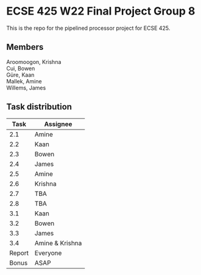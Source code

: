 # ECSE 425 W22 Final Project Group 8

This is the repo for the pipelined processor project for ECSE 425.

## Members
Aroomoogon, Krishna  
Cui, Bowen  
Güre, Kaan  
Mallek, Amine  
Willems, James  

## Task distribution
| Task | Assignee |
| ---- | -------- |
| 2.1 | Amine |
| 2.2 | Kaan |
| 2.3 | Bowen |
| 2.4 | James |
| 2.5 | Amine |
| 2.6 | Krishna |
| 2.7 | TBA |
| 2.8 | TBA |
| 3.1 | Kaan |
| 3.2 | Bowen |
| 3.3 | James |
| 3.4 | Amine & Krishna |
| Report | Everyone |
| Bonus | ASAP |


